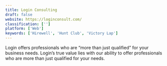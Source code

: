 ```yaml
---
title: Login Consulting
draft: false 
website: https://loginconsult.com/
classification: ['']
platform: ['Web']
keywords: ['Hirewell', 'Hunt Club', 'Victory Lap']
---
```

Login offers professionals who are “more than just qualified” for your business needs.
Login’s true value lies with our ability to offer professionals who are more than just qualified for your needs.